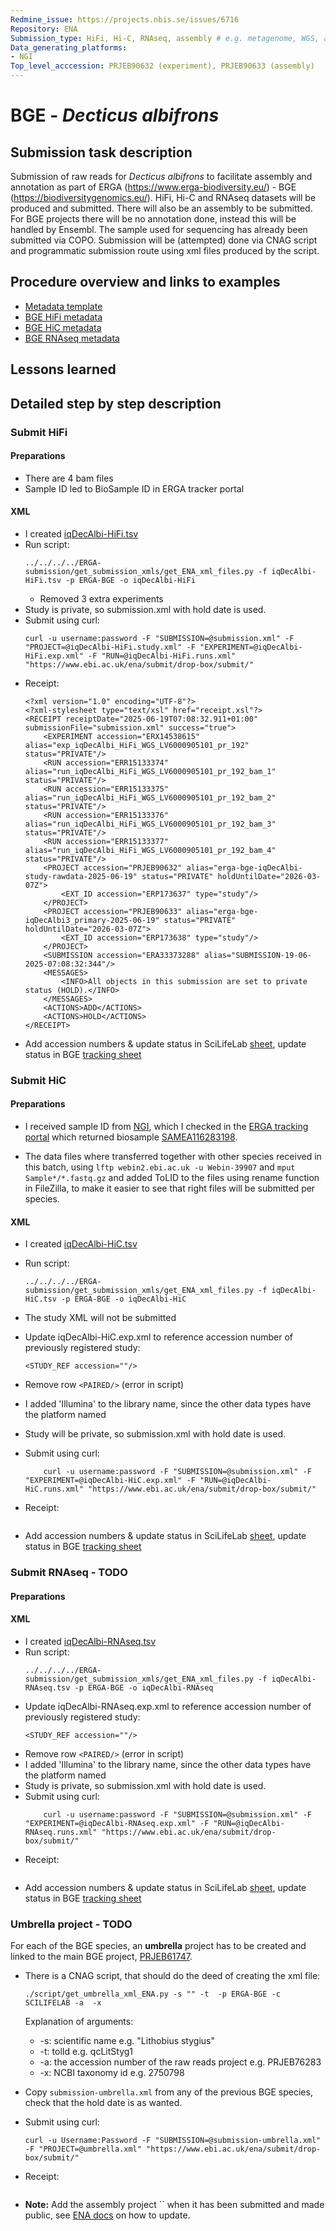 ```yaml
---
Redmine_issue: https://projects.nbis.se/issues/6716
Repository: ENA
Submission_type: HiFi, Hi-C, RNAseq, assembly # e.g. metagenome, WGS, assembly, - IF RELEVANT
Data_generating_platforms:
- NGI
Top_level_acccession: PRJEB90632 (experiment), PRJEB90633 (assembly)
---
```


# BGE - *Decticus albifrons*

## Submission task description
Submission of raw reads for *Decticus albifrons* to facilitate assembly and annotation as part of ERGA (https://www.erga-biodiversity.eu/) - BGE (https://biodiversitygenomics.eu/). HiFi, Hi-C and RNAseq datasets will be produced and submitted. There will also be an assembly to be submitted. For BGE projects there will be no annotation done, instead this will be handled by Ensembl. The sample used for sequencing has already been submitted via COPO.
Submission will be (attempted) done via CNAG script and programmatic submission route using xml files produced by the script.

## Procedure overview and links to examples

* [Metadata template](./data/BGE-Decticus-albifrons-metadata.xlsx)
* [BGE HiFi metadata](./data/iqDecAlbi-HiFi.tsv)
* [BGE HiC metadata](./data/iqDecAlbi-HiC.tsv)
* [BGE RNAseq metadata](./data/iqDecAlbi-RNAseq.tsv)

## Lessons learned
<!-- What went well? What did not went so well? What would you have done differently? -->

## Detailed step by step description

### Submit HiFi

#### Preparations
* There are 4 bam files
* Sample ID led to BioSample ID in ERGA tracker portal

#### XML

* I created [iqDecAlbi-HiFi.tsv](./data/iqDecAlbi-HiFi.tsv)
* Run script:
    ```
    ../../../../ERGA-submission/get_submission_xmls/get_ENA_xml_files.py -f iqDecAlbi-HiFi.tsv -p ERGA-BGE -o iqDecAlbi-HiFi
    ```
    * Removed 3 extra experiments
* Study is private, so submission.xml with hold date is used.
* Submit using curl:
    ```
    curl -u username:password -F "SUBMISSION=@submission.xml" -F "PROJECT=@iqDecAlbi-HiFi.study.xml" -F "EXPERIMENT=@iqDecAlbi-HiFi.exp.xml" -F "RUN=@iqDecAlbi-HiFi.runs.xml" "https://www.ebi.ac.uk/ena/submit/drop-box/submit/"
    ```
* Receipt:
    ```
    <?xml version="1.0" encoding="UTF-8"?>
    <?xml-stylesheet type="text/xsl" href="receipt.xsl"?>
    <RECEIPT receiptDate="2025-06-19T07:08:32.911+01:00" submissionFile="submission.xml" success="true">
        <EXPERIMENT accession="ERX14538615" alias="exp_iqDecAlbi_HiFi_WGS_LV6000905101_pr_192" status="PRIVATE"/>
        <RUN accession="ERR15133374" alias="run_iqDecAlbi_HiFi_WGS_LV6000905101_pr_192_bam_1" status="PRIVATE"/>
        <RUN accession="ERR15133375" alias="run_iqDecAlbi_HiFi_WGS_LV6000905101_pr_192_bam_2" status="PRIVATE"/>
        <RUN accession="ERR15133376" alias="run_iqDecAlbi_HiFi_WGS_LV6000905101_pr_192_bam_3" status="PRIVATE"/>
        <RUN accession="ERR15133377" alias="run_iqDecAlbi_HiFi_WGS_LV6000905101_pr_192_bam_4" status="PRIVATE"/>
        <PROJECT accession="PRJEB90632" alias="erga-bge-iqDecAlbi-study-rawdata-2025-06-19" status="PRIVATE" holdUntilDate="2026-03-07Z">
            <EXT_ID accession="ERP173637" type="study"/>
        </PROJECT>
        <PROJECT accession="PRJEB90633" alias="erga-bge-iqDecAlbi3_primary-2025-06-19" status="PRIVATE" holdUntilDate="2026-03-07Z">
            <EXT_ID accession="ERP173638" type="study"/>
        </PROJECT>
        <SUBMISSION accession="ERA33373288" alias="SUBMISSION-19-06-2025-07:08:32:344"/>
        <MESSAGES>
            <INFO>All objects in this submission are set to private status (HOLD).</INFO>
        </MESSAGES>
        <ACTIONS>ADD</ACTIONS>
        <ACTIONS>HOLD</ACTIONS>
    </RECEIPT>
    ```
* Add accession numbers & update status in SciLifeLab [sheet](https://docs.google.com/spreadsheets/d/1mSuL_qGffscer7G1FaiEOdyR68igscJB0CjDNSCNsvg/), update status in BGE [tracking sheet](https://docs.google.com/spreadsheets/d/1IXEyg-XZfwKOtXBHAyJhJIqkmwHhaMn5uXd8GyXHSpY/)

### Submit HiC

#### Preparations
* I received sample ID from [NGI](https://docs.google.com/spreadsheets/d/10ZPAhkp1fCmpqR9GAZMRJ9wdXa8m-1G_/), which I checked in the [ERGA tracking portal](https://genomes.cnag.cat/erga-stream/samples/) which returned biosample [SAMEA116283198](https://www.ebi.ac.uk/biosamples/samples/SAMEA116283198).

* The data files where transferred together with other species received in this batch, using `lftp webin2.ebi.ac.uk -u Webin-39907` and `mput Sample*/*.fastq.gz` and added ToLID to the files using rename function in FileZilla, to make it easier to see that right files will be submitted per species.

#### XML
* I created [iqDecAlbi-HiC.tsv](./data/iqDecAlbi-HiC.tsv)
* Run script:
    ```
    ../../../../ERGA-submission/get_submission_xmls/get_ENA_xml_files.py -f iqDecAlbi-HiC.tsv -p ERGA-BGE -o iqDecAlbi-HiC
    ```
* The study XML will not be submitted
* Update iqDecAlbi-HiC.exp.xml to reference accession number of previously registered study:
    ```
    <STUDY_REF accession=""/>
    ```

* Remove row `<PAIRED/>` (error in script)
* I added 'Illumina' to the library name, since the other data types have the platform named
* Study will be private, so submission.xml with hold date is used.
* Submit using curl:
    ```
        curl -u username:password -F "SUBMISSION=@submission.xml" -F "EXPERIMENT=@iqDecAlbi-HiC.exp.xml" -F "RUN=@iqDecAlbi-HiC.runs.xml" "https://www.ebi.ac.uk/ena/submit/drop-box/submit/"
    ```
* Receipt:
    ```

    ```
* Add accession numbers & update status in SciLifeLab [sheet](https://docs.google.com/spreadsheets/d/1mSuL_qGffscer7G1FaiEOdyR68igscJB0CjDNSCNsvg/), update status in BGE [tracking sheet](https://docs.google.com/spreadsheets/d/1IXEyg-XZfwKOtXBHAyJhJIqkmwHhaMn5uXd8GyXHSpY/)


### Submit RNAseq - **TODO**

#### Preparations

#### XML
* I created [iqDecAlbi-RNAseq.tsv](./data/iqDecAlbi-RNAseq.tsv)
* Run script:
    ```
    ../../../../ERGA-submission/get_submission_xmls/get_ENA_xml_files.py -f iqDecAlbi-RNAseq.tsv -p ERGA-BGE -o iqDecAlbi-RNAseq
    ```
* Update iqDecAlbi-RNAseq.exp.xml to reference accession number of previously registered study:
    ```
    <STUDY_REF accession=""/>
    ```
* Remove row `<PAIRED/>` (error in script)
* I added 'Illumina' to the library name, since the other data types have the platform named
* Study is private, so submission.xml with hold date is used.
* Submit using curl:
    ```
        curl -u username:password -F "SUBMISSION=@submission.xml" -F "EXPERIMENT=@iqDecAlbi-RNAseq.exp.xml" -F "RUN=@iqDecAlbi-RNAseq.runs.xml" "https://www.ebi.ac.uk/ena/submit/drop-box/submit/"
    ```
* Receipt:
    ```

    ```
* Add accession numbers & update status in SciLifeLab [sheet](https://docs.google.com/spreadsheets/d/1mSuL_qGffscer7G1FaiEOdyR68igscJB0CjDNSCNsvg/), update status in BGE [tracking sheet](https://docs.google.com/spreadsheets/d/1IXEyg-XZfwKOtXBHAyJhJIqkmwHhaMn5uXd8GyXHSpY/)

### Umbrella project - **TODO**
For each of the BGE species, an **umbrella** project has to be created and linked to the main BGE project, [PRJEB61747](https://www.ebi.ac.uk/ena/browser/view/PRJEB61747).

* There is a CNAG script, that should do the deed of creating the xml file:
    ```
    ./script/get_umbrella_xml_ENA.py -s "" -t  -p ERGA-BGE -c SCILIFELAB -a  -x 
    ```
    Explanation of arguments:
    * -s: scientific name e.g. "Lithobius stygius"
    * -t: tolId e.g. qcLitStyg1
    * -a: the accession number of the raw reads project e.g. PRJEB76283
    * -x: NCBI taxonomy id e.g. 2750798

* Copy `submission-umbrella.xml` from any of the previous BGE species, check that the hold date is as wanted.
* Submit using curl:
    ```
    curl -u Username:Password -F "SUBMISSION=@submission-umbrella.xml" -F "PROJECT=@umbrella.xml" "https://www.ebi.ac.uk/ena/submit/drop-box/submit/"
    ```
* Receipt:
    ```
    
    ```
* **Note:** Add the assembly project `` when it has been submitted and made public, see [ENA docs](https://ena-docs.readthedocs.io/en/latest/faq/umbrella.html#adding-children-to-an-umbrella) on how to update.
